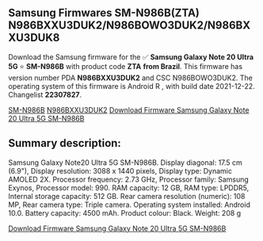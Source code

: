 <h2>Samsung Firmwares SM-N986B(ZTA) N986BXXU3DUK2/N986BOWO3DUK2/N986BXXU3DUK8</h2>
Download the Samsung firmware for the ✅ <strong>Samsung Galaxy Note 20 Ultra 5G </strong> ⭐ <strong>SM-N986B</strong> with product code <strong>ZTA</strong> <strong> from Brazil</strong>. This firmware has version number PDA <strong>N986BXXU3DUK2</strong> and CSC N986BOWO3DUK2. The operating system of this firmware is Android R , with build date 2021-12-22. Changelist <strong>22307827</strong>.

[SM-N986B](https://samfirm.shop/samsung/model/SM-N986B)
[N986BXXU3DUK2](https://samfirm.shop/samsung/pda/N986BXXU3DUK2)
[Download Firmware Samsung Galaxy Note 20 Ultra 5G SM-N986B](https://samfirm.shop/samsung/firmware/484281)
<h2>Summary description:</h2>
<p>Samsung Galaxy Note20 Ultra 5G SM-N986B. Display diagonal: 17.5 cm (6.9"), Display resolution: 3088 x 1440 pixels, Display type: Dynamic AMOLED 2X. Processor frequency: 2.73 GHz, Processor family: Samsung Exynos, Processor model: 990. RAM capacity: 12 GB, RAM type: LPDDR5, Internal storage capacity: 512 GB. Rear camera resolution (numeric): 108 MP, Rear camera type: Triple camera. Operating system installed: Android 10.0. Battery capacity: 4500 mAh. Product colour: Black. Weight: 208 g</p>


[Download Firmware Samsung Galaxy Note 20 Ultra 5G SM-N986B](https://samfirm.shop/samsung/firmware/484281)
